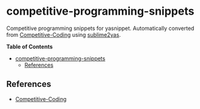# competitive-programming-snippets

Competitive programming snippets for yasnippet.
Automatically converted from [Competitive-Coding](https://github.com/likecs/Competitive-Coding) using [sublime2yas](https://github.com/emacsfodder/sublime2yas).

<!-- markdown-toc start - Don't edit this section. Run M-x markdown-toc-refresh-toc -->
**Table of Contents**

- [competitive-programming-snippets](#competitive-programming-snippets)
    - [References](#references)

<!-- markdown-toc end -->

## References

* [Competitive-Coding](https://github.com/likecs/Competitive-Coding)
